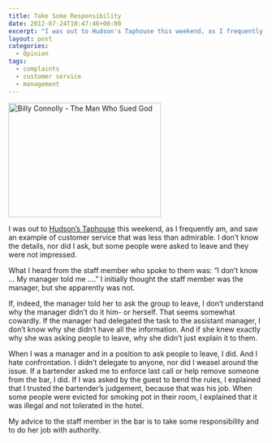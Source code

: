 ```yaml
---
title: Take Some Responsibility
date: 2012-07-24T10:47:46+00:00
excerpt: "I was out to Hudson's Taphouse this weekend, as I frequently am, and saw an example of customer service that was less than admirable. I don't know the details, nor did I ask, but some people were asked to leave and they were not impressed."
layout: post
categories:
  - Opinion
tags:
  - complaints
  - customer service
  - management
---
```


<img class="alignleft size-medium wp-image-293" title="thrown-out" src="https://cdn.craigmcn.ca/img/thrown-out-300x225.jpg" alt="Billy Connolly - The Man Who Sued God" width="300" height="225" srcset="https://cdn.craigmcn.ca/img/thrown-out-300x225.jpg 300w, https://cdn.craigmcn.ca/img/thrown-out.jpg 400w" sizes="(max-width: 300px) 100vw, 300px">

I was out to [Hudson&#8217;s Taphouse](http://hudsonstaphouse.com "Hudson's Taphouse") this weekend, as I frequently am, and saw an example of customer service that was less than admirable. I don&#8217;t know the details, nor did I ask, but some people were asked to leave and they were not impressed.

What I heard from the staff member who spoke to them was: &#8220;I don&#8217;t know &#8230; My manager told me &#8230;.&#8221; I initially thought the staff member was the manager, but she apparently was not.

If, indeed, the manager told her to ask the group to leave, I don&#8217;t understand why the manager didn&#8217;t do it him- or herself. That seems somewhat cowardly. If the manager had delegated the task to the assistant manager, I don&#8217;t know why she didn&#8217;t have all the information. And if she knew exactly why she was asking people to leave, why she didn&#8217;t just explain it to them.

When I was a manager and in a position to ask people to leave, I did. And I hate confrontation. I didn&#8217;t delegate to anyone, nor did I weasel around the issue. If a bartender asked me to enforce last call or help remove someone from the bar, I did. If I was asked by the guest to bend the rules, I explained that I trusted the bartender&#8217;s judgement, because that was his job. When some people were evicted for smoking pot in their room, I explained that it was illegal and not tolerated in the hotel.

My advice to the staff member in the bar is to take some responsibility and to do her job with authority.
